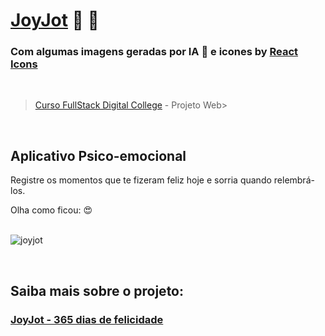 # [JoyJot](https://joyjot.netlify.app/)  💝 💝

### Com algumas imagens geradas por IA 🤖 e icones by [React Icons](https://react-icons.github.io/react-icons/) 
</br>

> [Curso FullStack Digital College](https://digitalcollege.com.br/formacao-full-stack/) - Projeto Web>

</br>

## Aplicativo Psico-emocional

Registre os momentos que te fizeram feliz hoje e sorria quando relembrá-los.

Olha como ficou: 😍 
<br></br>

![joyjot](https://github.com/jmtannus/JoyJot_365-dias-de-felicidade/assets/61756665/0b82881a-4335-428f-b28d-9e04754301d0)

</br>

## Saiba mais sobre o projeto:
### [JoyJot - 365 dias de felicidade](https://gamma.app/embed/8ri0pnis0qb4673)



